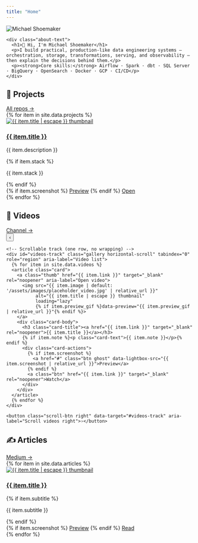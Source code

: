 ```yaml
---
title: "Home"
---
```


<section id="about" class="section">
  <div class="about-container">
    <img src="{{ '/assets/images/me.jpeg' | relative_url }}"
         alt="Michael Shoemaker"
         class="profile-pic">

    <div class="about-text">
      <h1>👋 Hi, I'm Michael Shoemaker</h1>
      <p>I build practical, production-like data engineering systems — orchestration, storage, transformations, serving, and observability — then explain the decisions behind them.</p>
      <p><strong>Core skills:</strong> Airflow · Spark · dbt · SQL Server · BigQuery · OpenSearch · Docker · GCP · CI/CD</p>
    </div>
  </div>
</section>

<section id="projects" class="section">
  <div class="section-header">
    <h2>🚀 Projects</h2>
    <a class="view-all" href="https://github.com/{{ site.github_username }}" target="_blank" rel="noopener">All repos →</a>
  </div>

  <div class="gallery">
    {% for item in site.data.projects %}
    <article class="card">
      <a class="thumb" href="{{ item.link }}" target="_blank" rel="noopener" aria-label="Open project">
        <img src="{{ item.image | default: '/assets/images/placeholder_project.jpg' | relative_url }}"
             alt="{{ item.title | escape }} thumbnail"
             loading="lazy"
             {% if item.preview_gif %}data-preview="{{ item.preview_gif | relative_url }}"{% endif %}>
      </a>
      <div class="card-body">
        <h3 class="card-title"><a href="{{ item.link }}" target="_blank" rel="noopener">{{ item.title }}</a></h3>
        <p class="card-text">{{ item.description }}</p>
        {% if item.stack %}<p class="card-tags">{{ item.stack }}</p>{% endif %}
        <div class="card-actions">
          {% if item.screenshot %}
            <a href="#" class="btn ghost" data-lightbox-src="{{ item.screenshot | relative_url }}">Preview</a>
          {% endif %}
          <a class="btn" href="{{ item.link }}" target="_blank" rel="noopener">Open</a>
        </div>
      </div>
    </article>
    {% endfor %}
  </div>
</section>

<section id="videos" class="section">
  <div class="section-header">
    <h2>🎥 Videos</h2>
    <a class="view-all" href="https://youtube.com/{{ site.youtube_channel }}" target="_blank" rel="noopener">Channel →</a>
  </div>

  <!-- Carousel wrapper -->
  <div class="carousel">
    <button class="scroll-btn left" data-target="#videos-track" aria-label="Scroll videos left">‹</button>

    <!-- Scrollable track (one row, no wrapping) -->
    <div id="videos-track" class="gallery horizontal-scroll" tabindex="0" role="region" aria-label="Video list">
      {% for item in site.data.videos %}
      <article class="card">
        <a class="thumb" href="{{ item.link }}" target="_blank" rel="noopener" aria-label="Open video">
          <img src="{{ item.image | default: '/assets/images/placeholder_video.jpg' | relative_url }}"
               alt="{{ item.title | escape }} thumbnail"
               loading="lazy"
               {% if item.preview_gif %}data-preview="{{ item.preview_gif | relative_url }}"{% endif %}>
        </a>
        <div class="card-body">
          <h3 class="card-title"><a href="{{ item.link }}" target="_blank" rel="noopener">{{ item.title }}</a></h3>
          {% if item.note %}<p class="card-text">{{ item.note }}</p>{% endif %}
          <div class="card-actions">
            {% if item.screenshot %}
              <a href="#" class="btn ghost" data-lightbox-src="{{ item.screenshot | relative_url }}">Preview</a>
            {% endif %}
            <a class="btn" href="{{ item.link }}" target="_blank" rel="noopener">Watch</a>
          </div>
        </div>
      </article>
      {% endfor %}
    </div>

    <button class="scroll-btn right" data-target="#videos-track" aria-label="Scroll videos right">›</button>
  </div>
</section>

<section id="articles" class="section">
  <div class="section-header">
    <h2>✍️ Articles</h2>
    <a class="view-all" href="https://medium.com/@{{ site.medium_username }}" target="_blank" rel="noopener">Medium →</a>
  </div>
  <div class="gallery">
    {% for item in site.data.articles %}
    <article class="card">
      <a class="thumb" href="{{ item.link }}" target="_blank" rel="noopener" aria-label="Open article">
        <img src="{{ item.image | default: '/assets/images/placeholder_article.jpg' | relative_url }}"
             alt="{{ item.title | escape }} thumbnail"
             loading="lazy"
             {% if item.preview_gif %}data-preview="{{ item.preview_gif | relative_url }}"{% endif %}>
      </a>
      <div class="card-body">
        <h3 class="card-title"><a href="{{ item.link }}" target="_blank" rel="noopener">{{ item.title }}</a></h3>
        {% if item.subtitle %}<p class="card-text">{{ item.subtitle }}</p>{% endif %}
        <div class="card-actions">
          {% if item.screenshot %}
            <a href="#" class="btn ghost" data-lightbox-src="{{ item.screenshot | relative_url }}">Preview</a>
          {% endif %}
          <a class="btn" href="{{ item.link }}" target="_blank" rel="noopener">Read</a>
        </div>
      </div>
    </article>
    {% endfor %}
  </div>
</section>

<!-- Tiny helper script for the carousel buttons -->
<script>
  (function () {
    function setup(btn) {
      var targetSel = btn.getAttribute('data-target');
      var track = document.querySelector(targetSel);
      if (!track) return;

      var step = track.clientWidth * 0.9; // scroll ~one viewport width

      btn.addEventListener('click', function () {
        track.scrollBy({ left: btn.classList.contains('left') ? -step : step, behavior: 'smooth' });
      });

      function update() {
        var max = track.scrollWidth - track.clientWidth - 1;
        var x = track.scrollLeft;
        var leftBtn = track.parentElement.querySelector('.scroll-btn.left');
        var rightBtn = track.parentElement.querySelector('.scroll-btn.right');
        if (leftBtn) leftBtn.disabled = x <= 0;
        if (rightBtn) rightBtn.disabled = x >= max;
      }

      track.addEventListener('scroll', update, { passive: true });
      window.addEventListener('resize', update);
      update();
    }

    document.querySelectorAll('.scroll-btn').forEach(setup);
  })();
</script>
